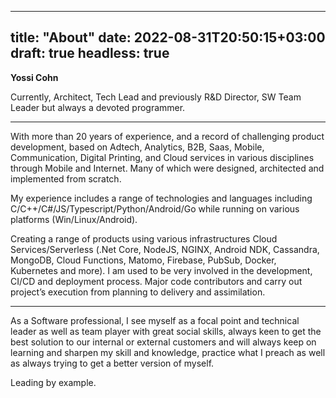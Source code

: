 

---
title: "About"
date: 2022-08-31T20:50:15+03:00
draft: true
headless: true
---


**Yossi Cohn**

Currently, Architect, Tech Lead and previously R&D Director, SW Team Leader but always a devoted programmer.



---
With more than 20 years of experience, and a record of challenging product development, based on Adtech, Analytics, B2B, Saas, Mobile, Communication, Digital Printing, and Cloud services in various disciplines through Mobile and Internet.
Many of which were designed, architected and implemented from scratch.

My experience includes a range of technologies and languages including C/C++/C#/JS/Typescript/Python/Android/Go while running on various platforms (Win/Linux/Android).

Creating a range of products using various infrastructures Cloud Services/Serverless (.Net Core, NodeJS, NGINX, Android NDK, Cassandra, MongoDB, Cloud Functions, Matomo, Firebase, PubSub, Docker, Kubernetes and more).
I am used to be very involved in the development, CI/CD and deployment process.
Major code contributors and carry out project’s execution from planning to delivery and assimilation.



---
As a Software professional, I see myself as a focal point and technical leader as well as team player with great social skills, always keen to get the best solution to our internal or external customers and will always keep on learning and sharpen my skill and knowledge, practice what I preach as well as always trying to get a better version of myself. 

Leading by example.
